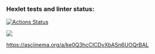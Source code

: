 ### Hexlet tests and linter status:
[![Actions Status](https://github.com/A-V-tor/python-project-lvl1/workflows/hexlet-check/badge.svg)](https://github.com/A-V-tor/python-project-lvl1/actions)

<a href="https://codeclimate.com/github/codeclimate/codeclimate/maintainability"><img src="https://api.codeclimate.com/v1/badges/a99a88d28ad37a79dbf6/maintainability" /></a>

https://asciinema.org/a/ke0Q3hcCICDvXbASn6UOQrBAL